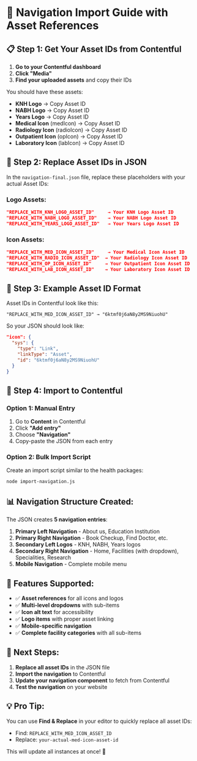 # 🎯 **Navigation Import Guide with Asset References**

## 📋 **Step 1: Get Your Asset IDs from Contentful**

1. **Go to your Contentful dashboard**
2. **Click "Media"**
3. **Find your uploaded assets** and copy their IDs

You should have these assets:
- **KNH Logo** → Copy Asset ID
- **NABH Logo** → Copy Asset ID  
- **Years Logo** → Copy Asset ID
- **Medical Icon** (medIcon) → Copy Asset ID
- **Radiology Icon** (radioIcon) → Copy Asset ID
- **Outpatient Icon** (opIcon) → Copy Asset ID
- **Laboratory Icon** (labIcon) → Copy Asset ID

## 🔄 **Step 2: Replace Asset IDs in JSON**

In the `navigation-final.json` file, replace these placeholders with your actual Asset IDs:

### **Logo Assets:**
```json
"REPLACE_WITH_KNH_LOGO_ASSET_ID"     → Your KNH Logo Asset ID
"REPLACE_WITH_NABH_LOGO_ASSET_ID"    → Your NABH Logo Asset ID
"REPLACE_WITH_YEARS_LOGO_ASSET_ID"   → Your Years Logo Asset ID
```

### **Icon Assets:**
```json
"REPLACE_WITH_MED_ICON_ASSET_ID"     → Your Medical Icon Asset ID
"REPLACE_WITH_RADIO_ICON_ASSET_ID"  → Your Radiology Icon Asset ID
"REPLACE_WITH_OP_ICON_ASSET_ID"     → Your Outpatient Icon Asset ID
"REPLACE_WITH_LAB_ICON_ASSET_ID"    → Your Laboratory Icon Asset ID
```

## 📝 **Step 3: Example Asset ID Format**

Asset IDs in Contentful look like this:
```
"REPLACE_WITH_MED_ICON_ASSET_ID" → "6ktmf0j6aN8y2MS9NiuohU"
```

So your JSON should look like:
```json
"icon": {
  "sys": {
    "type": "Link",
    "linkType": "Asset",
    "id": "6ktmf0j6aN8y2MS9NiuohU"
  }
}
```

## 🚀 **Step 4: Import to Contentful**

### **Option 1: Manual Entry**
1. Go to **Content** in Contentful
2. Click **"Add entry"**
3. Choose **"Navigation"**
4. Copy-paste the JSON from each entry

### **Option 2: Bulk Import Script**
Create an import script similar to the health packages:

```bash
node import-navigation.js
```

## 📊 **Navigation Structure Created:**

The JSON creates **5 navigation entries**:

1. **Primary Left Navigation** - About us, Education Institution
2. **Primary Right Navigation** - Book Checkup, Find Doctor, etc.
3. **Secondary Left Logos** - KNH, NABH, Years logos
4. **Secondary Right Navigation** - Home, Facilities (with dropdown), Specialities, Research
5. **Mobile Navigation** - Complete mobile menu

## 🎨 **Features Supported:**

- ✅ **Asset references** for all icons and logos
- ✅ **Multi-level dropdowns** with sub-items
- ✅ **Icon alt text** for accessibility
- ✅ **Logo items** with proper asset linking
- ✅ **Mobile-specific navigation**
- ✅ **Complete facility categories** with all sub-items

## 🔧 **Next Steps:**

1. **Replace all asset IDs** in the JSON file
2. **Import the navigation** to Contentful
3. **Update your navigation component** to fetch from Contentful
4. **Test the navigation** on your website

## 💡 **Pro Tip:**

You can use **Find & Replace** in your editor to quickly replace all asset IDs:
- Find: `REPLACE_WITH_MED_ICON_ASSET_ID`
- Replace: `your-actual-med-icon-asset-id`

This will update all instances at once! 🎉
